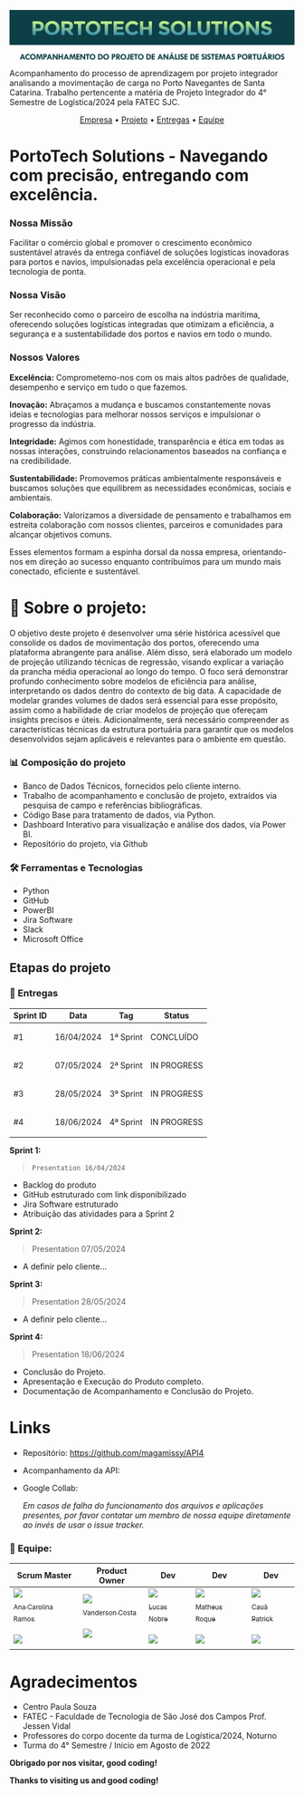 ![magamissy](header.png)
Acompanhamento do processo de aprendizagem por projeto integrador analisando a movimentação de carga no Porto Navegantes de Santa Catarina. Trabalho pertencente a matéria de Projeto Integrador do 4° Semestre de Logística/2024 pela FATEC SJC.

 <p align="center">
     <a href="#empresa">Empresa</a> • 
     <a href="#projeto">Projeto</a> •
     <a href="#entregas">Entregas</a> •
     <a href="#equipe">Equipe</a> 
  
<span id="empresa">
 
# PortoTech Solutions - Navegando com precisão, entregando com excelência. 
### Nossa Missão
Facilitar o comércio global e promover o crescimento econômico sustentável através da entrega confiável de soluções logísticas inovadoras para portos e navios, impulsionadas pela excelência operacional e pela tecnologia de ponta.

### Nossa Visão
Ser reconhecido como o parceiro de escolha na indústria marítima, oferecendo soluções logísticas integradas que otimizam a eficiência, a segurança e a sustentabilidade dos portos e navios em todo o mundo.

### Nossos Valores
**Excelência:** Comprometemo-nos com os mais altos padrões de qualidade, desempenho e serviço em tudo o que fazemos.

**Inovação:** Abraçamos a mudança e buscamos constantemente novas ideias e tecnologias para melhorar nossos serviços e impulsionar o progresso da indústria.

**Integridade:** Agimos com honestidade, transparência e ética em todas as nossas interações, construindo relacionamentos baseados na confiança e na credibilidade.

**Sustentabilidade:** Promovemos práticas ambientalmente responsáveis e buscamos soluções que equilibrem as necessidades econômicas, sociais e ambientais.

**Colaboração:** Valorizamos a diversidade de pensamento e trabalhamos em estreita colaboração com nossos clientes, parceiros e comunidades para alcançar objetivos comuns.

Esses elementos formam a espinha dorsal da nossa empresa, orientando-nos em direção ao sucesso enquanto contribuímos para um mundo mais conectado, eficiente e sustentável.


<span id="projeto">

# :mag_right: Sobre o projeto:

O objetivo deste projeto é desenvolver uma série histórica acessível que consolide os dados de movimentação dos portos, oferecendo uma plataforma abrangente para análise. Além disso, será elaborado um modelo de projeção utilizando técnicas de regressão, visando explicar a variação da prancha média operacional ao longo do tempo. O foco será demonstrar profundo conhecimento sobre modelos de eficiência para análise, interpretando os dados dentro do contexto de big data. A capacidade de modelar grandes volumes de dados será essencial para esse propósito, assim como a habilidade de criar modelos de projeção que ofereçam insights precisos e úteis. Adicionalmente, será necessário compreender as características técnicas da estrutura portuária para garantir que os modelos desenvolvidos sejam aplicáveis e relevantes para o ambiente em questão.

 


 
### :bar_chart: Composição do projeto

  - Banco de Dados Técnicos, fornecidos pelo cliente interno.
  - Trabalho de acompanhamento e conclusão de projeto, extraídos via pesquisa de campo e referências bibliográficas.
  - Código Base para tratamento de dados, via Python.
  -  Dashboard Interativo para visualização e análise dos dados, via Power BI.
  -  Repositório do projeto, via Github



 ### :hammer_and_wrench: Ferramentas e Tecnologias

* Python
* GitHub
* PowerBI 
* Jira Software
* Slack 
* Microsoft Office



 <span id="entregas">
  
## Etapas do projeto 

### :dart: Entregas

Sprint ID | Data | Tag | Status
----------|-----|-----|-------
#1 | 16/04/2024 | <p><a >1ª Sprint</a></p> | CONCLUÍDO
#2 | 07/05/2024 | <p><a >2ª Sprint</a></p> | IN PROGRESS
#3 | 28/05/2024 | <p><a >3ª Sprint</a></p> | IN PROGRESS
#4 | 18/06/2024 | <p><a >4ª Sprint</a></p> | IN PROGRESS


**Sprint 1:**
>     Presentation 16/04/2024
* Backlog do produto​
* GitHub estruturado com link disponibilizado​
* Jira Software estruturado​
* Atribuição das atividades para a Sprint 2 


**Sprint 2:**
>    Presentation 07/05/2024
* A definir pelo cliente...


**Sprint 3:**
>    Presentation 28/05/2024
* A definir pelo cliente...


**Sprint 4:**
>    Presentation 18/06/2024
* Conclusão do Projeto.
* Apresentação e Execução do Produto completo.
* Documentação de Acompanhamento e Conclusão do Projeto. 
 
# Links  
  - Repositório: https://github.com/magamissy/API4
  - Acompanhamento da API:
  - Google Collab: 

  
    _Em casos de falha do funcionamento dos arquivos e aplicações presentes, por favor contatar
 um membro de nossa equipe diretamente ao invés de usar o issue tracker._

 <span id="equipe">

  ### :busts_in_silhouette: Equipe:
 Scrum Master | Product Owner | Dev | Dev | Dev |
 -------------|---------------|-----|-----|-----|
 [<img src="https://user-images.githubusercontent.com/114114602/202311558-3bed7f66-5888-482f-affa-718e5c89ec72.png" width=115><br><sub>Ana Carolina Ramos</sub><br><sub>](https://github.com/magamissy)</sub><br><a href="https://www.linkedin.com/in/ramosac/" target="_blank"> <img src="https://img.shields.io/badge/linkedin-%230077B5.svg?&style=for-the-badge&logo=linkedin&logoColor=54C5CE&color=292A2D" /></a><sub> | [<img src="https://avatars.githubusercontent.com/u/165451846?v=4" width=115><br><sub>Vanderson Costa</sub><br><sub>](https://github.com/Eusou1337)</sub><br><a href="https://www.linkedin.com/in/vanderson-costa-bb374150/" target="_blank"> <img src="https://img.shields.io/badge/linkedin-%230077B5.svg?&style=for-the-badge&logo=linkedin&logoColor=54C5CE&color=292A2D" /></a><sub> | [<img src="https://avatars.githubusercontent.com/u/113734766?v=4" width=115><br><sub>Lucas Nobre</sub><br><sub>](https://github.com/anaelisac)</sub><br><a href="https://www.linkedin.com/in/lucas-n-a567765a/" target="_blank"> <img src="https://img.shields.io/badge/linkedin-%230077B5.svg?&style=for-the-badge&logo=linkedin&logoColor=54C5CE&color=292A2D" /></a><sub> | [<img src="https://avatars.githubusercontent.com/u/113734766?v=4" width=115><br><sub>Matheus Roque</sub><br><sub>](https://github.com/matheussjc)</sub><br><a href="https://www.linkedin.com/in/matheus-roque-b015211a3/"> <img src="https://img.shields.io/badge/linkedin-%230077B5.svg?&style=for-the-badge&logo=linkedin&logoColor=54C5CE&color=292A2D" /></a><sub> | [<img src="https://avatars.githubusercontent.com/u/113734766?v=4" width=115><br><sub>Cauã Patrick</sub><br><sub>](https://www.linkedin.com/in/cau%C3%A3-patrick-rodrigues-silva-079b84228?trk=contact-info)</sub><br><img src="https://img.shields.io/badge/linkedin-%230077B5.svg?&style=for-the-badge&logo=linkedin&logoColor=54C5CE&color=292A2D" /></a><sub> 

 
# Agradecimentos
* Centro Paula Souza
* FATEC - Faculdade de Tecnologia de São José dos Campos Prof. Jessen Vidal
* Professores do corpo docente da turma de Logística/2024, Noturno
* Turma do 4° Semestre / Inicio em Agosto de 2022

**Obrigado por nos visitar, good coding!**

**Thanks to visiting us and good coding!**

